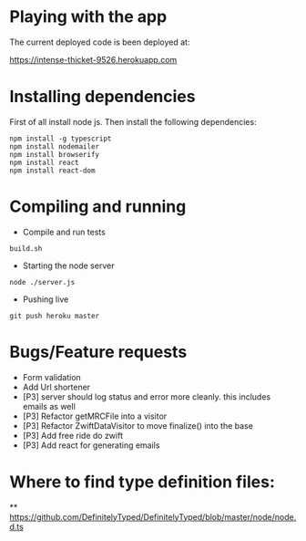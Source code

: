 # Playing with the app

The current deployed code is been deployed at:

https://intense-thicket-9526.herokuapp.com

# Installing dependencies

First of all install node js. Then install the following dependencies:


```
npm install -g typescript
npm install nodemailer
npm install browserify
npm install react
npm install react-dom
```

# Compiling and running

* Compile and run tests

```
build.sh
```

* Starting the node server

```
node ./server.js
```

* Pushing live

```
git push heroku master
```

# Bugs/Feature requests
* Form validation
* Add Url shortener
* [P3] server should log status and error more cleanly. this includes emails as well
* [P3] Refactor getMRCFile into a visitor
* [P3] Refactor ZwiftDataVisitor to move finalize() into the base
* [P3] Add free ride do zwift
        <FreeRide Duration="600" FlatRoad="1"/>
* [P3] Add react for generating emails


# Where to find type definition files:
** https://github.com/DefinitelyTyped/DefinitelyTyped/blob/master/node/node.d.ts
